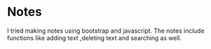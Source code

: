 # Notes
I tried making notes using bootstrap and javascript. The notes include functions like adding text ,deleting text and searching as well.
